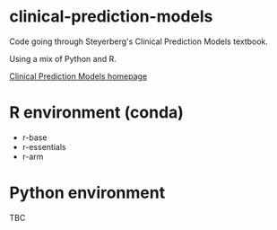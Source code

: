 # clinical-prediction-models
Code going through Steyerberg's Clinical Prediction Models textbook.

Using a mix of Python and R.

[Clinical Prediction Models homepage](http://www.clinicalpredictionmodels.org/)

# R environment (conda)
- r-base
- r-essentials
- r-arm

# Python environment
TBC
